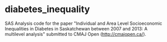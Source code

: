 # diabetes_inequality

SAS Analysis code for the paper "Individual and Area Level Socioeconomic Inequalities in Diabetes in Saskatchewan between 2007 and 2013: A multilevel analysis" submitted to CMAJ Open (http://cmajopen.ca/).
